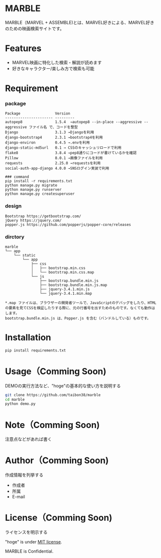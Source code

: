 # MARBLE

MARBLE（MARVEL + ASSEMBLE)とは、MARVEL好きによる、MARVEL好きのための映画検索サイトです。

 
# Features
 
- MARVEL映画に特化した検索・解説が読めます
- 好きなキャラクター/楽しみ方で検索も可能
 
# Requirement

### package
```
Package                Version
---------------------- ---------
autopep8               1.5.4  →autopep8 --in-place --aggressive --aggressive ファイル名 で、コードを整型
Django                 3.1.3 →Djangoを利用
django-bootstrap4      2.3.1 →bootstrap4を利用
django-environ         0.4.5 →.envを利用
django-static-md5url   0.1 → CSSのキャッシュリロードで利用
flake8                 3.8.4 →pep8通りにコードが書けているかを確認
Pillow                 8.0.1 →画像ファイルを利用
requests               2.25.0 →requestsを利用
social-auth-app-django 4.0.0 →SNSログイン実装で利用

### command
pip install -r requirements.txt
python manage.py migrate
python manage.py runserver
python manage.py createsuperuser

```
### design
```
Bootstrap https://getbootstrap.com/
jQuery https://jquery.com/
popper.js https://github.com/popperjs/popper-core/releases

```

### dirctory
```
marble
└── app
    └── static
        └── app
            ├── css
            │   ├── bootstrap.min.css
            │   └── bootstrap.min.css.map
            └── js
                ├── bootstrap.bundle.min.js
                ├── bootstrap.bundle.min.js.map
                ├── jquery-3.4.1.min.js
                └── jquery-3.4.1.min.map

*.map ファイルは、ブラウザーの開発者ツールで、JavaScriptのデバッグをしたり、HTMLの要素を見てCSSを検証したりする際に、元の行番号を出すためのものです。なくても動作はします。
bootstrap.bundle.min.js は、Popper.js を含む（バンドルしている）ものです。
```


# Installation
 
```bash
pip install requirements.txt
```
 
# Usage（Comming Soon)
 
DEMOの実行方法など、"hoge"の基本的な使い方を説明する
 
```bash
git clone https://github.com/taibon38/marble
cd marble
python demo.py
```
 
# Note（Comming Soon)
 
注意点などがあれば書く
 
# Author（Comming Soon)
 
作成情報を列挙する
 
* 作成者
* 所属
* E-mail
 
# License（Comming Soon)
ライセンスを明示する
 
"hoge" is under [MIT license](https://en.wikipedia.org/wiki/MIT_License).
 
MARBLE is Confidential.
